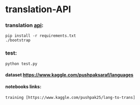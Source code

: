 # translation-API

### translation [api](http://127.0.0.1:6000/category/): 
    pip install -r requirements.txt 
    ./bootstrap
### test:
    python test.py
#### dataset https://www.kaggle.com/pushpaksaraf/languages
#### notebooks links:
    training [https://www.kaggle.com/pushpak25/lang-to-trans]
